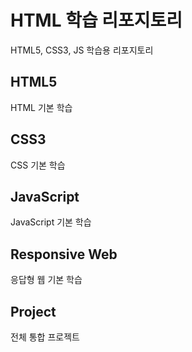 # HTML 학습 리포지토리
HTML5, CSS3, JS 학습용 리포지토리

## HTML5
HTML 기본 학습

## CSS3
CSS 기본 학습

## JavaScript 
JavaScript 기본 학습

## Responsive Web
응답형 웹 기본 학습

## Project
전체 통합 프로젝트
